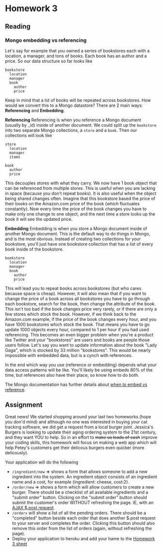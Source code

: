 Homework 3
===========

## Reading

### Mongo embedding vs referencing

Let's say for example that you owned a series of bookstores each with a location, a manager, and tons of books. Each book has an author and a price. So our data structure so far looks like

```
bookstore
  location
  manager
  book
    author
    price
```

Keep in mind that a lot of books will be repeated across bookstores. How would we convert this to a Mongo datastore? There are 2 main ways: **Referencing** and **Embedding**.

**Referencing**
Referencing is when you reference a Mongo document (usually by _id) inside of another document. We could split up the `bookstore` into two separate Mongo collections, a `store` and a `book`. Then our collections will look like

```
store
  location
  manager
  items
```

```
book
  author
  price
```

This decouples stores with what they carry. We now have 1 book object that can be referenced from multiple stores. This is useful when you are lacking in space (because you don't repeat books). It is also useful when the object being shared changes often. Imagine that this bookstore based the price of their books on the Amazon.com price of the book (which fluctuates constantly). Now every time the price of the book changes you have to make only one change to one object, and the next time a store looks up the book it will see the updated price.

**Embedding**
Embedding is when you store a Mongo document inside of another Mongo document. This is the default way to do things in Mongo, and is the most obvious. Instead of creating two collections for your bookstore, you'll just have one bookstore collection that has a list of every book inside of the bookstore.

```
bookstore
  location
  manager
  book
    author
    price
```

This will lead you to repeat books across bookstores (but who cares because space is cheap). However, it will also mean that if you want to change the price of a book across all bookstores you have to go through each bookstore, search for the book, then change the attribute of the book. This isn't too bad if the book changes price very rarely, or if there are only a few stores which stock the book. However, if we think back to the Amazon.com example, if the price of the book changes every hour, and you have 1000 bookstores which stock the book. That means you have to go update 1000 objects every hour, compared to 1 per hour if you had used referencing. This becomes an even bigger problem when you're a product like Twitter and your "bookstores" are users and books are people those users follow. Let's say you want to update information about the book "Lady Gaga", which is stocked by 33 million "bookstores". This would be nearly impossible with embedded data, but is a cynch with references.

In the end which way you use (reference or embedding) depends what your data access patterns will be like. You'll likely be using embeds 80% of the time, but references also have their place, so know how to do both. 

The Mongo documentation has further details about [when to embed vs reference](http://docs.mongodb.org/manual/core/data-modeling/).


## Assignment

Great news! We started shopping around your last two homeworks (hope you don'd mind) and although no one was interested in buying your cat tracking software, we did get a request from a local burger joint. Jessica's Burgers is looking to update their aging ordering system to the 21st century, and they want YOU to help. So in an effort to ~~make us loads of cash~~ improve your coding skills, this homework will focus on making a web app which will help Petey's customers get their delicous burgers even quicker (more delicously). 

Your application will do the following
* `/ingredient/new` => shows a form that allows someone to add a new ingredient into the system. An ingredient object consists of an ingredient name and a cost, for example {ingredient: cheese, cost:2}. 
* `/order/new` => shows a form which will allow customers to create a new burger. There should be a checklist of all available ingredients and a "submit order" button. Clicking on the "submit order" button should submit the customer's order WITHOUT refreshing the page. IE, with an [AJAX $.post request](http://api.jquery.com/jQuery.post/). 
* `/orders` will show a list of all the pending orders. There should be a "completed" button beside each order that does another $.post request to your server and completes the order. Clicking this button should also remove this order from the list of orders (again, without refreshing the page).
* Deploy your application to heroku and add your hame to the [Homework 3 sheet](https://docs.google.com/spreadsheet/ccc?key=0AjqGw-pw5UuudFhQSmJhZlRZWEhRTWcwYmxBVld6c1E#gid=3)

